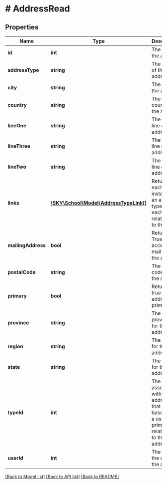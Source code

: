 # # AddressRead

## Properties

Name | Type | Description | Notes
------------ | ------------- | ------------- | -------------
**id** | **int** | The ID of the address | [optional]
**addressType** | **string** | The &#39;Type&#39; of the address | [optional]
**city** | **string** | The city for the address | [optional]
**country** | **string** | The country for the address | [optional]
**lineOne** | **string** | The first line of the address | [optional]
**lineThree** | **string** | The third line of the address | [optional]
**lineTwo** | **string** | The second line of the address | [optional]
**links** | [**\SKY\School\Model\AddressTypeLink[]**](AddressTypeLink.md) | Returns each instance of an address type for each relationship to the user | [optional]
**mailingAddress** | **bool** | Returns True if user accepts mail from the address | [optional]
**postalCode** | **string** | The postal code for the address | [optional]
**primary** | **bool** | Returns true if the address is primary | [optional]
**province** | **string** | The province for the address | [optional]
**region** | **string** | The region for the address | [optional]
**state** | **string** | The state for the address | [optional]
**typeId** | **int** | The type ID associated with an address that is based upon a user&#39;s primary relationship to the address | [optional]
**userId** | **int** | The ID of the user of the address | [optional]

[[Back to Model list]](../../README.md#models) [[Back to API list]](../../README.md#endpoints) [[Back to README]](../../README.md)
